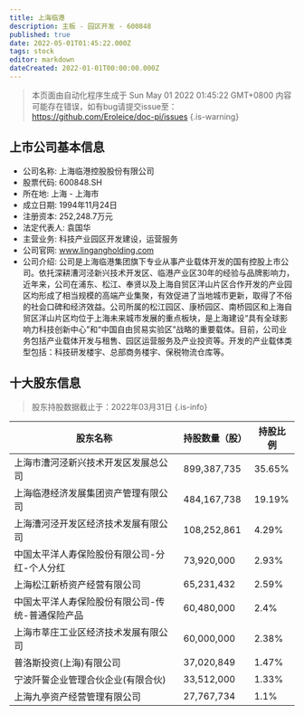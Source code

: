 ```yaml
---
title: 上海临港
description: 主板 - 园区开发 - 600848
published: true
date: 2022-05-01T01:45:22.000Z
tags: stock
editor: markdown
dateCreated: 2022-01-01T00:00:00.000Z
---
```


> 本页面由自动化程序生成于 Sun May 01 2022 01:45:22 GMT+0800
> 内容可能存在错误，如有bug请提交issue至：https://github.com/Eroleice/doc-pi/issues
{.is-warning}

## 上市公司基本信息
- 公司名称: 上海临港控股股份有限公司
- 股票代码: 600848.SH
- 所在地: 上海 - 上海市
- 成立日期: 1994年11月24日
- 注册资本: 252,248.7万元
- 法定代表人: 袁国华
- 主营业务: 科技产业园区开发建设，运营服务
- 公司官网: www.lingangholding.com
- 公司介绍: 公司是上海临港集团旗下专业从事产业载体开发的国有控股上市公司。依托深耕漕河泾新兴技术开发区、临港产业区30年的经验与品牌影响力，近年来，公司在浦东、松江、奉贤以及上海自贸区洋山片区合作开发的产业园区均形成了相当规模的高端产业集聚，有效促进了当地城市更新，取得了不俗的社会口碑和经济效益。公司所属的松江园区、康桥园区、南桥园区和上海自贸区洋山片区均位于上海未来城市发展的重点板块，是上海建设“具有全球影响力科技创新中心”和“中国自由贸易实验区”战略的重要载体。目前，公司业务包括产业载体开发与租售、园区运营服务及产业投资等。开发的产业载体类型包括：科技研发楼宇、总部商务楼宇、保税物流仓库等。


## 十大股东信息
> 股东持股数据截止于：2022年03月31日
{.is-info}

| 股东名称 | 持股数量（股） | 持股比例 |
| --- | --- | --- |
| 上海市漕河泾新兴技术开发区发展总公司 | 899,387,735 | 35.65% |
| 上海临港经济发展集团资产管理有限公司 | 484,167,738 | 19.19% |
| 上海漕河泾开发区经济技术发展有限公司 | 108,252,861 | 4.29% |
| 中国太平洋人寿保险股份有限公司-分红-个人分红 | 73,920,000 | 2.93% |
| 上海松江新桥资产经营有限公司 | 65,231,432 | 2.59% |
| 中国太平洋人寿保险股份有限公司-传统-普通保险产品 | 60,480,000 | 2.4% |
| 上海市莘庄工业区经济技术发展有限公司 | 60,000,000 | 2.38% |
| 普洛斯投资(上海)有限公司 | 37,020,849 | 1.47% |
| 宁波阡誓企业管理合伙企业(有限合伙) | 33,512,000 | 1.33% |
| 上海九亭资产经营管理有限公司 | 27,767,734 | 1.1% |




